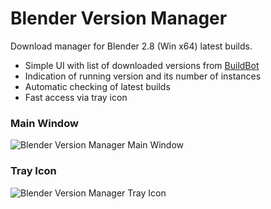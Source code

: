 # Blender Version Manager
Download manager for Blender 2.8 (Win x64) latest builds.

* Simple UI with list of downloaded versions from [BuildBot](https://builder.blender.org/download/)
* Indication of running version and its number of instances
* Automatic checking of latest builds
* Fast access via tray icon

### Main Window
![Blender Version Manager Main Window](https://i.imgur.com/wAYYSF7.png)

### Tray Icon
![Blender Version Manager Tray Icon](https://i.imgur.com/gHHU09Y.png)
